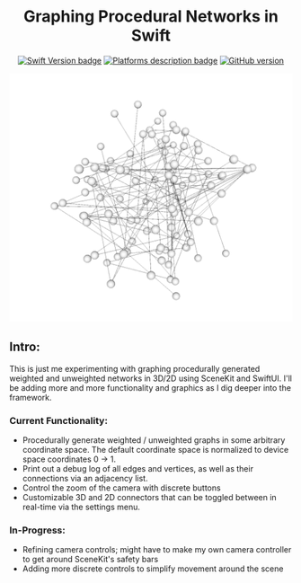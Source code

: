 <div align="center">
 
# Graphing Procedural Networks in Swift
 
[![Swift Version badge](https://img.shields.io/badge/Swift-5.7.1-orange.svg)](https://shields.io/)
[![Platforms description badge](https://img.shields.io/badge/Platform-iOS-blue.svg)](https://shields.io/)
[![GitHub version](https://badge.fury.io/gh/jcook03266%2FGraph.svg)](https://badge.fury.io/gh/jcook03266%2FGraph)
 
</div>

<div align="center">

<img src="https://github.com/jcook03266/Graph/blob/master/Resources/hero.png" width = "800">
 
</div>

<div align="left">
 
## Intro:
This is just me experimenting with graphing procedurally generated weighted and unweighted networks in 3D/2D using SceneKit and SwiftUI. I'll be adding more and more functionality and graphics as I dig deeper into the framework.

### Current Functionality:
- Procedurally generate weighted / unweighted graphs in some arbitrary coordinate space. The default coordinate space is normalized to device space coordinates 0 -> 1.
- Print out a debug log of all edges and vertices, as well as their connections via an adjacency list.
- Control the zoom of the camera with discrete buttons
- Customizable 3D and 2D connectors that can be toggled between in real-time via the settings menu.

### In-Progress:
- Refining camera controls; might have to make my own camera controller to get around SceneKit's safety bars
- Adding more discrete controls to simplify movement around the scene

</div>
